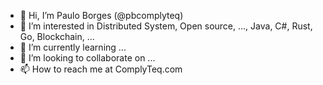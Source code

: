 - 👋 Hi, I’m Paulo Borges (@pbcomplyteq)
- 👀 I’m interested in Distributed System, Open source, ..., Java, C#, Rust, Go, Blockchain, ...
- 🌱 I’m currently learning ...
- 💞️ I’m looking to collaborate on ...
- 📫 How to reach me at ComplyTeq.com 

<!---
pbcomplyteq/pbcomplyteq is a ✨ special ✨ repository because its `README.md` (this file) appears on your GitHub profile.
You can click the Preview link to take a look at your changes.
--->
